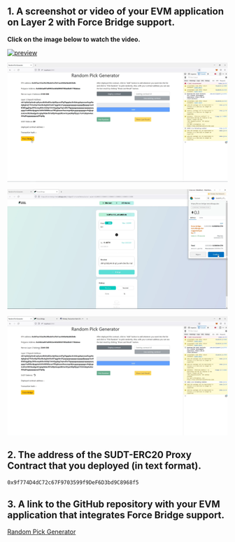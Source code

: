 ## 1. A screenshot or video of your EVM application on Layer 2 with Force Bridge support.

**Click on the image below to watch the video.**

[![preview](https://img.youtube.com/vi/qQFu3SYahYI/maxresdefault.jpg)](https://youtu.be/qQFu3SYahYI)

![ss_1](/tasks/gitcoin-8/ss_1.PNG)

![ss_2](/tasks/gitcoin-8/ss_2.PNG)

![ss_3](/tasks/gitcoin-8/ss_3.PNG)

## 2. The address of the SUDT-ERC20 Proxy Contract that you deployed (in text format).

```
0x9f774D4dC72c67F9703599f9DeF6D3bd9C8968f5
```

## 3. A link to the GitHub repository with your EVM application that integrates Force Bridge support.

[Random Pick Generator](/random-pick-generator_force-bridge)